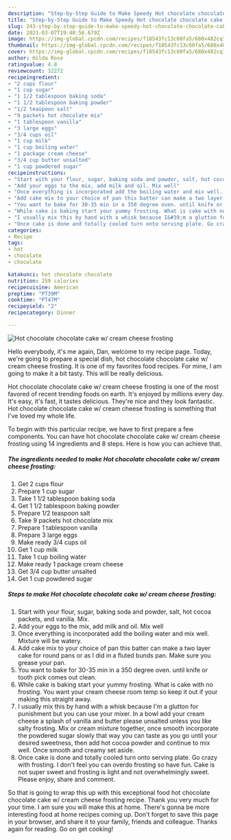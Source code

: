 ```yaml
---
description: "Step-by-Step Guide to Make Speedy Hot chocolate chocolate cake w/ cream cheese frosting"
title: "Step-by-Step Guide to Make Speedy Hot chocolate chocolate cake w/ cream cheese frosting"
slug: 243-step-by-step-guide-to-make-speedy-hot-chocolate-chocolate-cake-w-cream-cheese-frosting
date: 2021-03-07T19:48:56.679Z
image: https://img-global.cpcdn.com/recipes/f18543fc13c60fa5/680x482cq70/hot-chocolate-chocolate-cake-w-cream-cheese-frosting-recipe-main-photo.jpg
thumbnail: https://img-global.cpcdn.com/recipes/f18543fc13c60fa5/680x482cq70/hot-chocolate-chocolate-cake-w-cream-cheese-frosting-recipe-main-photo.jpg
cover: https://img-global.cpcdn.com/recipes/f18543fc13c60fa5/680x482cq70/hot-chocolate-chocolate-cake-w-cream-cheese-frosting-recipe-main-photo.jpg
author: Hilda Rose
ratingvalue: 4.8
reviewcount: 32272
recipeingredient:
- "2 cups flour"
- "1 cup sugar"
- "1 1/2 tablespoon baking soda"
- "1 1/2 tablespoon baking powder"
- "1/2 teaspoon salt"
- "9 packets hot chocolate mix"
- "1 tablespoon vanilla"
- "3 large eggs"
- "3/4 cups oil"
- "1 cup milk"
- "1 cup boiling water"
- "1 package cream cheese"
- "3/4 cup butter unsalted"
- "1 cup powdered sugar"
recipeinstructions:
- "Start with your flour, sugar, baking soda and powder, salt, hot cocoa packets, and vanilla. Mix."
- "Add your eggs to the mix, add milk and oil. Mix well"
- "Once everything is incorporated add the boiling water and mix well. Mixture will be watery."
- "Add cake mix to your choice of pan this batter can make a two layer cake for round pans or as I did in a fluted bunds pan. Make sure you grease your pan."
- "You want to bake for 30-35 min in a 350 degree oven. until knife or tooth pick comes out clean."
- "While cake is baking start your yummy frosting. What is cake with no frosting. You want your cream cheese room temp so keep it out if your making this straight away."
- "I usually mix this by hand with a whisk because I&#39;m a glutton for punishment but you can use your mixer.  In a bowl add your cream cheese a splash of vanilla and butter please unsalted unless you like salty frosting. Mix or cream mixture together, once smooth incorporate the powdered sugar slowly that way you can taste as you go until your desired sweetness, then add hot cocoa powder and continue to mix well. Once smooth and creamy set aside."
- "Once cake is done and totally cooled turn onto serving plate. Go crazy with frosting. I don&#39;t feel you can overdo frosting so have fun. Cake is not super sweet and frosting is light and not overwhelmingly sweet. Please enjoy, share and comment."
categories:
- Recipe
tags:
- hot
- chocolate
- chocolate

katakunci: hot chocolate chocolate 
nutrition: 259 calories
recipecuisine: American
preptime: "PT39M"
cooktime: "PT47M"
recipeyield: "2"
recipecategory: Dinner

---
```



![Hot chocolate chocolate cake w/ cream cheese frosting](https://img-global.cpcdn.com/recipes/f18543fc13c60fa5/680x482cq70/hot-chocolate-chocolate-cake-w-cream-cheese-frosting-recipe-main-photo.jpg)

Hello everybody, it's me again, Dan, welcome to my recipe page. Today, we're going to prepare a special dish, hot chocolate chocolate cake w/ cream cheese frosting. It is one of my favorites food recipes. For mine, I am going to make it a bit tasty. This will be really delicious.



Hot chocolate chocolate cake w/ cream cheese frosting is one of the most favored of recent trending foods on earth. It's enjoyed by millions every day. It's easy, it's fast, it tastes delicious. They're nice and they look fantastic. Hot chocolate chocolate cake w/ cream cheese frosting is something that I've loved my whole life.


To begin with this particular recipe, we have to first prepare a few components. You can have hot chocolate chocolate cake w/ cream cheese frosting using 14 ingredients and 8 steps. Here is how you can achieve that.

<!--inarticleads1-->

##### The ingredients needed to make Hot chocolate chocolate cake w/ cream cheese frosting:

1. Get 2 cups flour
1. Prepare 1 cup sugar
1. Take 1 1/2 tablespoon baking soda
1. Get 1 1/2 tablespoon baking powder
1. Prepare 1/2 teaspoon salt
1. Take 9 packets hot chocolate mix
1. Prepare 1 tablespoon vanilla
1. Prepare 3 large eggs
1. Make ready 3/4 cups oil
1. Get 1 cup milk
1. Take 1 cup boiling water
1. Make ready 1 package cream cheese
1. Get 3/4 cup butter unsalted
1. Get 1 cup powdered sugar




<!--inarticleads2-->

##### Steps to make Hot chocolate chocolate cake w/ cream cheese frosting:

1. Start with your flour, sugar, baking soda and powder, salt, hot cocoa packets, and vanilla. Mix.
1. Add your eggs to the mix, add milk and oil. Mix well
1. Once everything is incorporated add the boiling water and mix well. Mixture will be watery.
1. Add cake mix to your choice of pan this batter can make a two layer cake for round pans or as I did in a fluted bunds pan. Make sure you grease your pan.
1. You want to bake for 30-35 min in a 350 degree oven. until knife or tooth pick comes out clean.
1. While cake is baking start your yummy frosting. What is cake with no frosting. You want your cream cheese room temp so keep it out if your making this straight away.
1. I usually mix this by hand with a whisk because I&#39;m a glutton for punishment but you can use your mixer.  In a bowl add your cream cheese a splash of vanilla and butter please unsalted unless you like salty frosting. Mix or cream mixture together, once smooth incorporate the powdered sugar slowly that way you can taste as you go until your desired sweetness, then add hot cocoa powder and continue to mix well. Once smooth and creamy set aside.
1. Once cake is done and totally cooled turn onto serving plate. Go crazy with frosting. I don&#39;t feel you can overdo frosting so have fun. Cake is not super sweet and frosting is light and not overwhelmingly sweet. Please enjoy, share and comment.




So that is going to wrap this up with this exceptional food hot chocolate chocolate cake w/ cream cheese frosting recipe. Thank you very much for your time. I am sure you will make this at home. There's gonna be more interesting food at home recipes coming up. Don't forget to save this page in your browser, and share it to your family, friends and colleague. Thanks again for reading. Go on get cooking!
